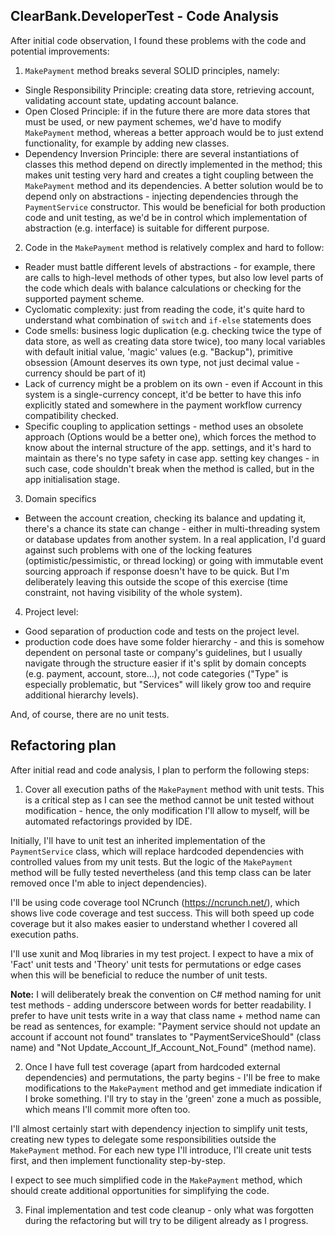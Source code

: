 ## ClearBank.DeveloperTest - Code Analysis

After initial code observation, I found these problems with the code and potential improvements:

1. `MakePayment` method breaks several SOLID principles, namely:
  * Single Responsibility Principle: creating data store, retrieving account, validating account state, updating account balance.
  * Open Closed Principle: if in the future there are more data stores that must be used, or new payment schemes, we'd have to modify `MakePayment` method, whereas a better approach would be to just extend functionality, for example by adding new classes.
  * Dependency Inversion Principle: there are several instantiations of classes this method depend on directly implemented in the method; this makes unit testing very hard and creates a tight coupling between the `MakePayment` method and its dependencies. A better solution would be to depend only on abstractions - injecting dependencies through the `PaymentService` constructor. This would be beneficial for both production code and unit testing, as we'd be in control which implementation of abstraction (e.g. interface) is suitable for different purpose.
  
2. Code in the `MakePayment` method is relatively complex and hard to follow:
  * Reader must battle different levels of abstractions - for example, there are calls to high-level methods of other types, but also low level parts of the code which deals with balance calculations or checking for the supported payment scheme.
  * Cyclomatic complexity: just from reading the code, it's quite hard to understand what combination of `switch` and `if-else` statements does
  * Code smells: business logic duplication (e.g. checking twice the type of data store, as well as creating data store twice), too many local variables with default initial value, 'magic' values (e.g. "Backup"), primitive obsession (Amount deserves its own type, not just decimal value - currency should be part of it)
  * Lack of currency might be a problem on its own - even if Account in this system is a single-currency concept, it'd be better to have this info explicitly stated and somewhere in the payment workflow currency compatibility checked.
  * Specific coupling to application settings - method uses an obsolete approach (Options would be a better one), which forces the method to know about the internal structure of the app. settings, and it's hard to maintain as there's no type safety in case app. setting key changes - in such case, code shouldn't break when the method is called, but in the app initialisation stage.

3. Domain specifics
  * Between the account creation, checking its balance and updating it, there's a chance its state can change - either in multi-threading system or database updates from another system. In a real application, I'd guard against such problems with one of the locking features (optimistic/pessimistic, or thread locking) or going with immutable event sourcing approach if response doesn't have to be quick. But I'm deliberately leaving this outside the scope of this exercise (time constraint, not having visibility of the whole system).

4. Project level:
  * Good separation of production code and tests on the project level.
  * production code does have some folder hierarchy - and this is somehow dependent on personal taste or company's guidelines, but I usually navigate through the structure easier if it's split by domain concepts (e.g. payment, account, store...), not code categories ("Type" is especially problematic, but "Services" will likely grow too and require additional hierarchy levels).
  
And, of course, there are no unit tests.

## Refactoring plan

After initial read and code analysis, I plan to perform the following steps:

1. Cover all execution paths of the `MakePayment` method with unit tests. This is a critical step as I can see the method cannot be unit tested without modification - hence, the only modification I'll allow to myself, will be automated refactorings provided by IDE. 

  Initially, I'll have to unit test an inherited implementation of the `PaymentService` class, which will replace hardcoded dependencies with controlled values from my unit tests. But the logic of the `MakePayment` method will be fully tested nevertheless (and this temp class can be later removed once I'm able to inject dependencies).

I'll be using code coverage tool NCrunch (https://ncrunch.net/), which shows live code coverage and test success. This will both speed up code coverage but it also makes easier to understand whether I covered all execution paths.

I'll use xunit and Moq libraries in my test project. I expect to have a mix of 'Fact' unit tests and 'Theory' unit tests for permutations or edge cases when this will be beneficial to reduce the number of unit tests.

**Note:** I will deliberately break the convention on C# method naming for unit test methods - adding underscore between words for better readability. I prefer to have unit tests write in a way that class name + method name can be read as sentences, for example: "Payment service should not update an account if account not found" translates to "PaymentServiceShould" (class name) and "Not Update_Account_If_Account_Not_Found" (method name).

2. Once I have full test coverage (apart from hardcoded external dependencies) and permutations, the party begins - I'll be free to make modifications to the `MakePayment` method and get immediate indication if I broke something. I'll try to stay in the 'green' zone a much as possible, which means I'll commit more often too.

I'll almost certainly start with dependency injection to simplify unit tests, creating new types to delegate some responsibilities outside the `MakePayment` method. For each new type I'll introduce, I'll create unit tests first, and then implement functionality step-by-step.

I expect to see much simplified code in the `MakePayment` method, which should create additional opportunities for simplifying the code.


3. Final implementation and test code cleanup - only what was forgotten during the refactoring but will try to be diligent already as I progress.

